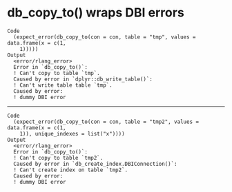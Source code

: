 # db_copy_to() wraps DBI errors

    Code
      (expect_error(db_copy_to(con = con, table = "tmp", values = data.frame(x = c(1,
        1)))))
    Output
      <error/rlang_error>
      Error in `db_copy_to()`:
      ! Can't copy to table `tmp`.
      Caused by error in `dplyr::db_write_table()`:
      ! Can't write table table `tmp`.
      Caused by error:
      ! dummy DBI error

---

    Code
      (expect_error(db_copy_to(con = con, table = "tmp2", values = data.frame(x = c(1,
        1)), unique_indexes = list("x"))))
    Output
      <error/rlang_error>
      Error in `db_copy_to()`:
      ! Can't copy to table `tmp2`.
      Caused by error in `db_create_index.DBIConnection()`:
      ! Can't create index on table `tmp2`.
      Caused by error:
      ! dummy DBI error

